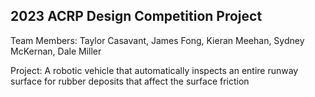 ## 2023 ACRP Design Competition Project
Team Members: Taylor Casavant, James Fong, Kieran Meehan, Sydney McKernan, Dale Miller

Project: A robotic vehicle that automatically inspects an entire runway surface for rubber deposits that affect the surface friction
